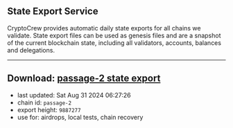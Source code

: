 ## State Export Service
CryptoCrew provides automatic daily state exports for all chains we validate. State export files can be used as genesis files and are a snapshot of the current blockchain state, including all validators, accounts, balances and delegations.

---
**Download: [passage-2 state export](https://dl-eu2.ccvalidators.com/SERVICE/passage/passage-2_export_9887277.json)**
---

- last updated: Sat Aug 31 2024 06:27:26
- chain id: `passage-2`
- export height: `9887277`
- use for: airdrops, local tests, chain recovery
